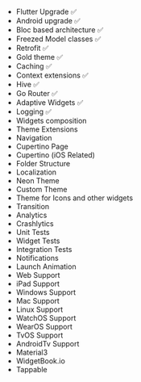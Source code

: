 - Flutter Upgrade ✅
- Android upgrade ✅
- Bloc based architecture ✅
- Freezed Model classes ✅
- Retrofit ✅
- Gold theme ✅
- Caching ✅
- Context extensions ✅
- Hive ✅
- Go Router ✅
- Adaptive Widgets ✅
- Logging ✅
- Widgets composition
- Theme Extensions
- Navigation
- Cupertino Page
- Cupertino (iOS Related)
- Folder Structure
- Localization
- Neon Theme
- Custom Theme
- Theme for Icons and other widgets
- Transition
- Analytics
- Crashlytics 
- Unit Tests
- Widget Tests
- Integration Tests
- Notifications
- Launch Animation
- Web Support 
- iPad Support
- Windows Support
- Mac Support
- Linux Support
- WatchOS Support
- WearOS Support
- TvOS Support
- AndroidTv Support
- Material3
- WidgetBook.io
- Tappable 